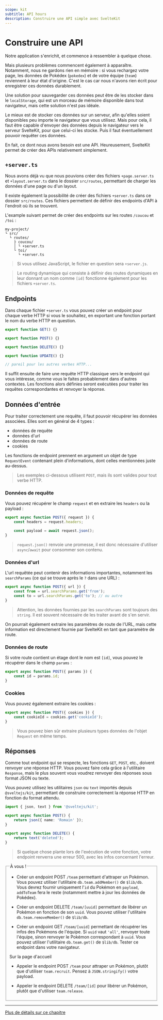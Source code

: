 ```yaml
---
scope: kit
subtitle: API hours
description: Construire une API simple avec SvelteKit
---
```


# Construire une API

Notre application s'enrichit, et commence à ressembler à quelque chose.

Mais plusieurs problèmes commencent également à apparaître. Notamment, nous ne gardons rien en
mémoire : si vous rechargez votre page, les données de Pokédex (`pokedex`) et de votre équipe
(`team`) reviennent à leur état d'origine. C'est le cas car nous n'avons rien écrit pour enregistrer
ces données durablement.

Une solution pour sauvegarder ces données peut être de les stocker dans le `localStorage`, qui est
un morceau de mémoire disponible dans tout navigateur, mais cette solution n'est pas idéale.

Le mieux est de stocker ces données sur un serveur, afin qu'elles soient disponibles peu importe le
navigateur que vous utilisez. Mais pour cela, il faut être capable d'envoyer des données depuis le
navigateur vers le serveur SvelteKit, pour que celui-ci les stocke. Puis il faut éventuellement
pouvoir requêter ces données.

En fait, ce dont nous avons besoin est une API. Heureusement, SvelteKit permet de créer des APIs
relativement simplement.

## `+server.ts`

Nous avons déjà vu que nous pouvions créer des fichiers `+page.server.ts` et `+layout.server.ts`
dans le dossier `src/routes`, permettant de charger les données d'une page ou d'un layout.

Il existe également la possibilité de créer des fichiers `+server.ts` dans ce dossier `src/routes`.
Ces fichiers permettent de définir des endpoints d'API à l'endroit où ils se trouvent.

L'example suivant permet de créer des endpoints sur les routes `/coucou` et `/toi` :

```
my-project/
└ src/
  └ routes/
    ├ coucou/
    │ └ +server.ts
    └ toi/
      └ +server.ts
```

> Si vous utilisez JavaScript, le fichier en question sera `+server.js`.

> Le routing dynamique qui consiste à définir des routes dynamiques en leur donnant un nom comme
> `[id]` fonctionne également pour les fichiers `+server.ts`.

## Endpoints

Dans chaque fichier `+server.ts` vous pouvez créer un endpoint pour chaque verbe HTTP si vous le
souhaitez, en exportant une fonction portant le nom du verbe HTTP en question.

```ts
export function GET() {}

export function POST() {}

export function DELETE() {}

export function UPDATE() {}

// pareil pour les autres verbes HTTP...
```

Il suffit ensuite de faire une requête HTTP classique vers le endpoint qui vous intéresse, comme
vous le faites probablement dans d'autres contextes. Les fonctions alors définies seront exécutées
pour traiter les requêtes correspondantes et renvoyer la réponse.

## Données d'entrée

Pour traiter correctement une requête, il faut pouvoir récupérer les données associées. Elles sont
en général de 4 types :

- données de requête
- données d'url
- données de route
- cookies

Les fonctions de endpoint prennent en argument un objet de type `RequestEvent` contenant plein
d'informations, dont celles mentionnées juste au-dessus.

> Les exemples ci-dessous utilisent `POST`, mais ils sont valides pour tout verbe HTTP.

### Données de requête

Vous pouvez récupérer le champ `request` et en extraire les `headers` ou la payload :

```ts
export async function POST({ request }) {
	const headers = request.headers;

	const payload = await request.json();
}
```

> `request.json()` renvoie une promesse, il est donc nécessaire d'utiliser `async`/`await` pour
> consommer son contenu.

### Données d'url

L'url requêtée peut contenir des informations importantes, notamment les `searchParams` (ce qui se
trouve après le `?` dans une URL) :

```ts
export async function POST({ url }) {
	const from = url.searchParams.get('from');
	const to = url.searchParams.get('to'); // ou autre
}
```

> Attention, les données fournies par les `searchParams` sont toujours des `string`. Il est souvent
> nécessaire de les traiter avant de s'en servir.

On pourrait également extraire les paramètres de route de l'URL, mais cette information est
directement fournie par SvelteKit en tant que paramètre de route.

### Données de route

Si votre route contient un étage dont le nom est `[id]`, vous pouvez le récupérer dans le champ
`params` :

```ts
export async function POST({ params }) {
	const id = params.id;
}
```

### Cookies

Vous pouvez également extraire les cookies :

```ts
export async function POST({ cookies }) {
	const cookieId = cookies.get('cookieId');
}
```

> Vous pouvez bien sûr extraire plusieurs types données de l'objet `Request` en même temps.

## Réponses

Comme tout endpoint qui se respecte, les fonctions `GET`, `POST`, etc., doivent renvoyer une réponse
HTTP. Vous pouvez faire cela grâce à l'utilitaire `Response`, mais le plus souvent vous voudrez
renvoyer des réponses sous format JSON ou texte.

Vous pouvez utilisez les utilitaires `json` ou `text` importés depuis `@sveltejs/kit`, permettant de
construire correctement la réponse HTTP en fonction du format attendu.

```ts
import { json, text } from '@sveltejs/kit';

export async function POST() {
	return json({ name: 'Romain' });
}

export async function DELETE() {
	return text('deleted');
}
```

> Si quelque chose plante lors de l'exécution de votre fonction, votre endpoint renverra une erreur
> 500, avec les infos concernant l'erreur.

<fieldset class='task'>
<legend>À vous !</legend>

- Créer un endpoint POST `/team` permettant d'attraper un Pokémon. Vous pouvez utiliser l'utilitaire
  `db.team.addMember()` de `$lib/db`. Vous devrez fournir uniquement l'`id` du Pokémon en `payload`,
  `addToTeam` fera le reste (notamment mettre à jour les données de Pokédex).

- Créer un endpoint DELETE `/team/[uuid]` permettant de libérer un Pokémon en fonction de son
  `uuid`. Vous pouvez utiliser l'utilitaire `db.team.removeMember()` de `$lib/db`.

- Créer un endpoint GET `/team/[uuid]` permettant de récupérer les infos des Pokémons de l'équipe.
  Si `uuid` vaut `'all'`, renvoyer toute l'équipe, sinon renvoyer le Pokémon correspondant à `uuid`.
  Vous pouvez utiliser l'utilitaire `db.team.get()` de `$lib/db`. Tester ce endpoint dans votre
  navigateur.

Sur la page d'accueil

- Appeler le endpoint POST `/team` pour attraper un Pokémon, plutôt que d'utiliser `team.recruit`.
  Pensez à `JSON.stringify()` votre payload.

- Appeler le endpoint DELETE `/team/[id]` pour libérer un Pokémon, plutôt que d'utiliser
  `team.release`.

</fieldset>

---

[Plus de détails sur ce chapitre](https://kit.svelte.dev/docs/routing#server)
